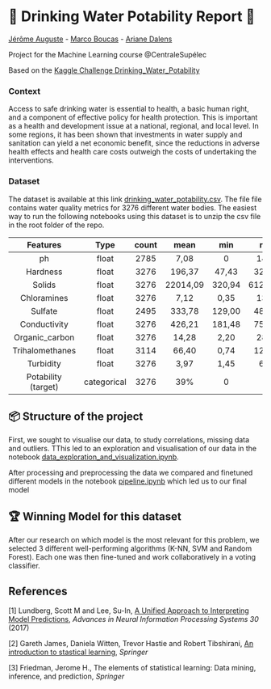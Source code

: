 # :potable_water:  Drinking Water Potability Report :potable_water:

[Jérôme Auguste](https://github.com/jerome-auguste) - [Marco Boucas](https://github.com/marcoboucas) - [Ariane Dalens](https://github.com/ArianeDlns) 

Project for the Machine Learning course @CentraleSupélec

Based on the [Kaggle Challenge Drinking_Water_Potability](https://www.kaggle.com/artimule/drinking-water-probability)

### Context
Access to safe drinking water is essential to health, a basic human right, and a component of effective policy for health protection. This is important as a health and development issue at a national, regional, and local level. In some regions, it has been shown that investments in water supply and sanitation can yield a net economic benefit, since the reductions in adverse health effects and health care costs outweigh the costs of undertaking the interventions.

### Dataset 
The dataset is available at this link [drinking_water_potability.csv](https://www.kaggle.com/artimule/drinking-water-probability/download). The file file contains water quality metrics for 3276 different water bodies. The easiest way to run the following notebooks using this dataset is to unzip the csv file in the root folder of the repo.

|       Features      |     Type     | count |   mean   |   min  |    max   |
|:-------------------:|:------------:|:-----:|:--------:|:------:|:--------:|
| ph                  | float        | 2785  | 7,08     | 0      | 14,00    |
| Hardness            | float        | 3276  | 196,37   | 47,43  | 323,12   |
| Solids              | float        | 3276  | 22014,09 | 320,94 | 61227,20 |
| Chloramines         | float        | 3276  | 7,12     | 0,35   | 13,13    |
| Sulfate             | float        | 2495  | 333,78   | 129,00 | 481,03   |
| Conductivity        | float        | 3276  | 426,21   | 181,48 | 753,34   |
| Organic_carbon      | float        | 3276  | 14,28    | 2,20   | 28,30    |
| Trihalomethanes     | float        | 3114  | 66,40    | 0,74   | 124,00   |
| Turbidity           | float        | 3276  | 3,97     | 1,45   | 6,74     |
| Potability (target) | categorical  | 3276  | 39%      | 0      | 1        |

<!--- [Overleaf report](https://fr.overleaf.com/read/jznbtvznsrfb) --->

## :package: Structure of the project

First, we sought to visualise our data, to study correlations, missing data and outliers. 
TThis led to an exploration and visualisation of our data in the notebook [data_exploration_and_visualization.ipynb](https://github.com/ArianeDlns/ML-Drinking_Water_Potability/blob/main/Data_exploration_and_visualization.ipynb). 

After processing and preprocessing the data we compared and finetuned different models in the notebook [pipeline.ipynb](https://github.com/ArianeDlns/ML-Drinking_Water_Potability/blob/main/Pipeline.ipynb) which led us to our final model

## :trophy: Winning Model for this dataset

After our research on which model is the most relevant for this problem, we selected 3 different well-performing algorithms (K-NN, SVM and Random Forest). Each one was then fine-tuned and work collaboratively in a voting classifier.

## References

[1] Lundberg, Scott M and Lee, Su-In, [A Unified Approach to Interpreting Model Predictions](http://papers.nips.cc/paper/7062-a-unified-approach-to-interpreting-model-predictions.pdf), _Advances in Neural Information Processing Systems 30_ (2017)  

[2] Gareth James, Daniela Witten, Trevor Hastie and Robert Tibshirani, [An introduction to stastical learning](https://centralesupelec.edunao.com/pluginfile.php/171459/course/section/30032/2013_Book_AnIntroductionToStatisticalLea.pdf), _Springer_  

[3] Friedman, Jerome H., The elements of statistical learning: Data mining, inference, and prediction, _Springer_ 